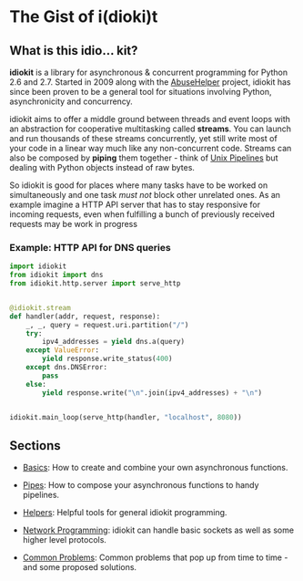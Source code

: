 # The Gist of i(dioki)t


## What is this idio... kit?

**idiokit** is a library for asynchronous & concurrent programming for Python 2.6 and 2.7. Started in 2009 along with the [AbuseHelper](https://github.com/abusesa/abusehelper) project, idiokit has since been proven to be a general tool for situations involving Python, asynchronicity and concurrency.

idiokit aims to offer a middle ground between threads and event loops with an abstraction for cooperative multitasking called **streams**. You can launch and run thousands of these streams concurrently, yet still write most of your code in a linear way much like any non-concurrent code. Streams can also be composed by **piping** them together - think of [Unix Pipelines](https%3A//en.wikipedia.org/wiki/Pipeline_%28Unix%29) but dealing with Python objects instead of raw bytes.

So idiokit is good for places where many tasks have to be worked on simultaneously and one task *must not* block other unrelated ones. As an example imagine a HTTP API server that has to stay responsive for incoming requests, even when fulfilling a bunch of previously received requests may be work in progress

### Example: HTTP API for DNS queries

```python
import idiokit
from idiokit import dns
from idiokit.http.server import serve_http


@idiokit.stream
def handler(addr, request, response):
    _, _, query = request.uri.partition("/")
    try:
        ipv4_addresses = yield dns.a(query)
    except ValueError:
        yield response.write_status(400)
    except dns.DNSError:
        pass
    else:
        yield response.write("\n".join(ipv4_addresses) + "\n")


idiokit.main_loop(serve_http(handler, "localhost", 8080))
```


## Sections

 * [Basics](./Basics.md): How to create and combine your own asynchronous functions.

 * [Pipes](./Pipes.md): How to compose your asynchronous functions to handy pipelines.

 * [Helpers](./Helpers.md): Helpful tools for general idiokit programming.

 * [Network Programming](./Network.md): idiokit can handle basic sockets as well as some higher level protocols.

 * [Common Problems](./Problems.md): Common problems that pop up from time to time - and some proposed solutions.
